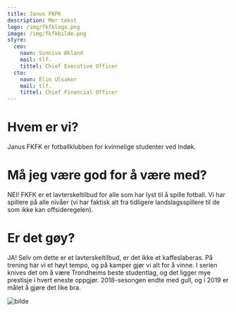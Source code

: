 ```yaml
---
title: Janus FKFK
description: Mer tekst
logo: /img/fkfklogo.png
image: /img/fkfkbilde.png
styre:
  ceo:
    navn: Sunniva Økland
    mail: tlf.
    tittel: Chief Executive Officer
  cto:
    navn: Elin Ulsaker
    mail: tlf.
    tittel: Chief Financial Officer
---
```


# Hvem er vi?

Janus FKFK er fotballklubben for kvinnelige studenter ved Indøk.

# Må jeg være god for å være med?

NEI! FKFK er et lavterskeltilbud for alle som har lyst til å spille fotball. Vi har spillere på alle nivåer (vi har faktisk alt fra tidligere landslagsspillere til de som ikke kan offsideregelen).

# Er det gøy?

JA! Selv om dette er et lavterskeltilbud, er det ikke et kaffeslaberas. På trening har vi et høyt tempo, og på kamper gjør vi alt for å vinne. I serien knives det om å være Trondheims beste studentlag, og det ligger mye prestisje i hvert eneste oppgjør. 2018-sesongen endte med gull, og i 2019 er målet å gjøre det like bra.

![bilde](/img/fkfkbilde.png)
